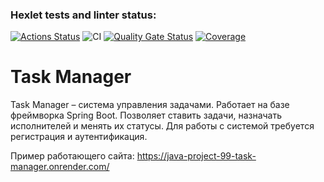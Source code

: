 ### Hexlet tests and linter status:

[![Actions Status](https://github.com/ElsaAkhmatyanova/java-project-99/actions/workflows/hexlet-check.yml/badge.svg)](https://github.com/ElsaAkhmatyanova/java-project-99/actions)
![CI](https://github.com/ElsaAkhmatyanova/java-project-99/actions/workflows/ci.yml/badge.svg)
[![Quality Gate Status](https://sonarcloud.io/api/project_badges/measure?project=ElsaAkhmatyanova_java-project-99&metric=alert_status)](https://sonarcloud.io/summary/new_code?id=ElsaAkhmatyanova_java-project-99)
[![Coverage](https://sonarcloud.io/api/project_badges/measure?project=ElsaAkhmatyanova_java-project-99&metric=coverage)](https://sonarcloud.io/summary/new_code?id=ElsaAkhmatyanova_java-project-99)

# Task Manager
Task Manager – система управления задачами. Работает на базе фреймворка Spring Boot. Позволяет ставить задачи, назначать исполнителей и менять их статусы. Для работы с системой требуется регистрация и аутентификация.

Пример работающего сайта: https://java-project-99-task-manager.onrender.com/
